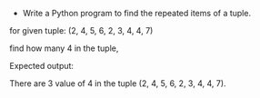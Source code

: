 *  Write a Python program to find the repeated items of a tuple.

for given tuple: (2, 4, 5, 6, 2, 3, 4, 4, 7)

find how many 4 in the tuple,

Expected output:

There are 3 value of 4 in the tuple (2, 4, 5, 6, 2, 3, 4, 4, 7).